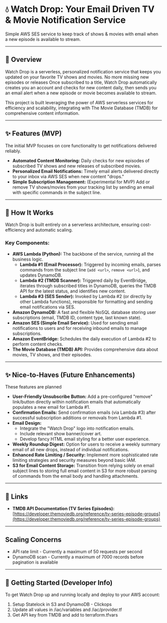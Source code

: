 # 💧 Watch Drop: Your Email Driven TV & Movie Notification Service

Simple AWS SES service to keep track of shows & movies with email when a new
episode is available to stream.

---

## 🚀 Overview

Watch Drop is a serverless, personalized notification service that keeps you
updated on your favorite TV shows and movies. No more missing new episodes or
releases Once subscribed to a title, Watch Drop automatically creates you an
account and checks for new content daily, then sends you an email alert when a
new episode or movie becomes available to stream.

This project is built leveraging the power of AWS serverless services for
efficiency and scalability, integrating with The Movie Database (TMDB) for
comprehensive content information.

---

## ✨ Features (MVP)

The initial MVP focuses on core functionality to get notifications delivered
reliably.

- **Automated Content Monitoring:** Daily checks for new episodes of subscribed
  TV shows and new releases of subscribed movies.
- **Personalized Email Notifications:** Timely email alerts delivered directly
  to your inbox via AWS SES when new content "drops."
- **Simple Subscription Management:** (Experimental for MVP) Add or remove TV
  shows/movies from your tracking list by sending an email with specific
  commands in the subject line.

---

## 🧠 How It Works

Watch Drop is built entirely on a serverless architecture, ensuring
cost-efficiency and automatic scaling.

### Key Components:

- **AWS Lambda (Python):** The backbone of the service, running all the business
  logic.
  - **Lambda #1 (Email Processor):** Triggered by incoming emails, parses
    commands from the subject line (`add <url>`, `remove <url>`), and updates
    DynamoDB.
  - **Lambda #2 (TMDB Scanner):** Triggered daily by EventBridge, iterates
    through subscribed titles in DynamoDB, queries the TMDB API for the latest
    status, and identifies new content.
  - **Lambda #3 (SES Sender):** Invoked by Lambda #2 (or directly by other
    Lambda functions), responsible for formatting and sending email
    notifications via SES.
- **Amazon DynamoDB:** A fast and flexible NoSQL database storing user
  subscriptions (email, TMDB ID, content type, last known state).
- **Amazon SES (Simple Email Service):** Used for sending email notifications to
  users and for receiving inbound emails to manage subscriptions.
- **Amazon EventBridge:** Schedules the daily execution of Lambda #2 to perform
  content checks.
- **The Movie Database (TMDB) API:** Provides comprehensive data about movies,
  TV shows, and their episodes.

---

## ✨ Nice-to-Haves (Future Enhancements)

These features are planned

- **User-Friendly Unsubscribe Button:** Add a pre-configured "remove"
  link/button directly within notification emails that automatically populates a
  new email for Lambda #1.
- **Confirmation Emails:** Send confirmation emails (via Lambda #3) after
  successful subscription additions or removals from Lambda #1.
- **Email Design:**
  - Integrate the "Watch Drop" logo into notification emails.
  - Include relevant show banner/cover art.
  - Develop fancy HTML email styling for a better user experience.
- **Weekly Roundup Digest:** Option for users to receive a weekly summary email
  of all new drops, instead of individual notifications.
- **Enhanced Rate Limiting / Security:** Implement more sophisticated rate
  limiting strategies and security measures beyond basic IAM.
- **S3 for Email Content Storage:** Transition from relying solely on email
  subject lines to storing full email content in S3 for more robust parsing of
  commands from the email body and handling attachments.

---

## 🔗 Links

- **TMDB API Documentation (TV Series Episodes):**
  [https://developer.themoviedb.org/reference/tv-series-episode-groups](https://developer.themoviedb.org/reference/tv-series-episode-groups)

---

## Scaling Concerns

- API rate limit - Currently a maximum of 50 requests per second
- DynamoDB scan - Currently a maximum of 7000 records before pagination is
  available

---

## 🚀 Getting Started (Developer Info)

To get Watch Drop up and running locally and deploy to your AWS account:

1. Setup Statelock in S3 and DynamoDB - Clickops
2. Update all values in /iac/variables and /iac/provider.tf
3. Get API key from TMDB and add to terraform.tfvars
